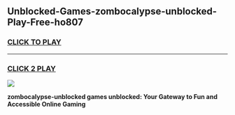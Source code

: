 
## Unblocked-Games-zombocalypse-unblocked-Play-Free-ho807
<h3>
<a href="https://premium76.site?title=zombocalypse-unblocked&ref=10A">CLICK TO PLAY</a></h3>
<hr>

<h3>
<a href="https://premium76.site?title=zombocalypse-unblocked&ref=10A">CLICK 2 PLAY</a>
  
</h3>

<a href="https://premium76.site?title=zombocalypse-unblocked&ref=10A"><img src="https://clearcache.store/games.png"></a>


**zombocalypse-unblocked games unblocked: Your Gateway to Fun and Accessible Online Gaming**
